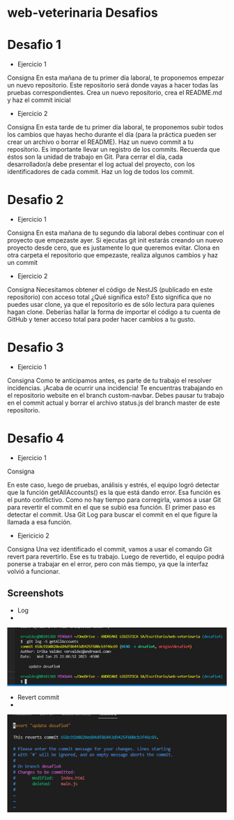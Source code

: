 # web-veterinaria Desafios

# Desafio 1

- Ejercicio 1

Consigna 
En esta mañana de tu primer día laboral, te 
proponemos empezar un nuevo repositorio. 
Este repositorio será donde vayas a hacer 
todas las pruebas correspondientes.
Crea un nuevo repositorio, crea el 
README.md y haz el commit inicial

- Ejercicio 2

Consigna
En esta tarde de tu primer día laboral, te 
proponemos subir todos los cambios que 
hayas hecho durante el día (para la práctica 
pueden ser crear un archivo o borrar el 
README). 
Haz un nuevo commit a tu repositorio.
Es importante llevar un registro de los 
commits. Recuerda que éstos son la unidad 
de trabajo en Git.
Para cerrar el día, cada desarrollador/a debe 
presentar el log actual del proyecto, con los 
identificadores de cada commit. Haz un log 
de todos los commit.


# Desafio 2

- Ejercicio 1

Consigna
En esta mañana de tu segundo día laboral 
debes continuar con el proyecto que 
empezaste ayer. Si ejecutas git init estarás 
creando un nuevo proyecto desde cero, que 
es justamente lo que queremos evitar.
Clona en otra carpeta el repositorio que 
empezaste, realiza algunos cambios y haz 
un commit

- Ejercicio 2

Consigna
Necesitamos obtener el código de NestJS 
(publicado en este repositorio) con acceso 
total ¿Qué significa esto? Esto significa que no 
puedes usar clone, ya que el repositorio es de 
sólo lectura para quienes hagan clone.
Deberías hallar la forma de importar el 
código a tu cuenta de GitHub y tener acceso 
total para poder hacer cambios a tu gusto.

# Desafio 3

- Ejercicio 1

Consigna
Como te anticipamos antes, es parte de tu 
trabajo el resolver incidencias. ¡Acaba de 
ocurrir una incidencia! Te encuentras 
trabajando en el repositorio website en el 
branch custom-navbar. Debes pausar tu 
trabajo en el commit actual y borrar el 
archivo status.js del branch master de este 
repositorio.

# Desafio 4

- Ejercicio 1

Consigna

En este caso, luego de pruebas, análisis y estrés, el 
equipo logró detectar que la función getAllAccounts()
es la que está dando error. Esa función es el punto 
conflictivo. Como no hay tiempo para corregirla, 
vamos a usar Git para revertir el commit en el que 
se subió esa función.
El primer paso es detectar el commit. Usa Git Log 
para buscar el commit en el que figure la llamada a 
esa función.

- Ejericicio 2

Consigna
Una vez identificado el commit, vamos a usar 
el comando Git revert para revertirlo. Ese es 
tu trabajo.
Luego de revertido, el equipo podrá ponerse 
a trabajar en el error, pero con más tiempo, 
ya que la interfaz volvió a funcionar.


## Screenshots
- Log
- 
![Log](https://github.com/ErikaValdez120/web-veterinaria/blob/desafio4/log.png)

- Revert commit
- 
![Revert commit](https://github.com/ErikaValdez120/web-veterinaria/blob/desafio4/revert%20commit.png)

